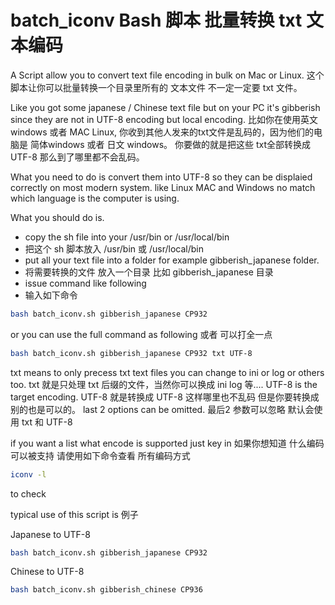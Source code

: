 # batch_iconv Bash 脚本 批量转换 txt 文本编码
A Script allow you to convert text file encoding in bulk on Mac or Linux.
这个脚本让你可以批量转换一个目录里所有的 文本文件 不一定一定要 txt 文件。

Like you got some japanese / Chinese text file but on your PC it's gibberish since they are not in UTF-8 encoding but local encoding.
比如你在使用英文 windows 或者 MAC Linux, 你收到其他人发来的txt文件是乱码的，因为他们的电脑是 简体windows 或者 日文 windows。
你要做的就是把这些 txt全部转换成 UTF-8 那么到了哪里都不会乱码。

What you need to do is convert them into UTF-8 so they can be displaied correctly on most modern system. like Linux MAC and Windows no match which language is the computer is using.


What you should do is.
  - copy the sh file into your /usr/bin or /usr/local/bin
  - 把这个 sh 脚本放入 /usr/bin 或 /usr/local/bin
  - put all your text file into a folder for example gibberish_japanese folder.
  - 将需要转换的文件 放入一个目录 比如 gibberish_japanese 目录
  - issue command like following
  - 输入如下命令
```sh
bash batch_iconv.sh gibberish_japanese CP932
```
or you can use the full command as following
或者 可以打全一点
```sh
bash batch_iconv.sh gibberish_japanese CP932 txt UTF-8
```

txt means to only precess txt text files you can change to ini or log or others too.
txt 就是只处理 txt 后缀的文件，当然你可以换成 ini log 等....
UTF-8 is the target encoding.
UTF-8 就是转换成 UTF-8 这样哪里也不乱码 但是你要转换成别的也是可以的。
last 2 options can be omitted.
最后2 参数可以忽略 默认会使用 txt 和 UTF-8

if you want a list what encode is supported just key in
如果你想知道 什么编码可以被支持 请使用如下命令查看 所有编码方式
```sh
iconv -l
```
to check

typical use of this script is 
例子

Japanese to UTF-8
```sh
bash batch_iconv.sh gibberish_japanese CP932
```
Chinese to UTF-8
```sh
bash batch_iconv.sh gibberish_chinese CP936
```


